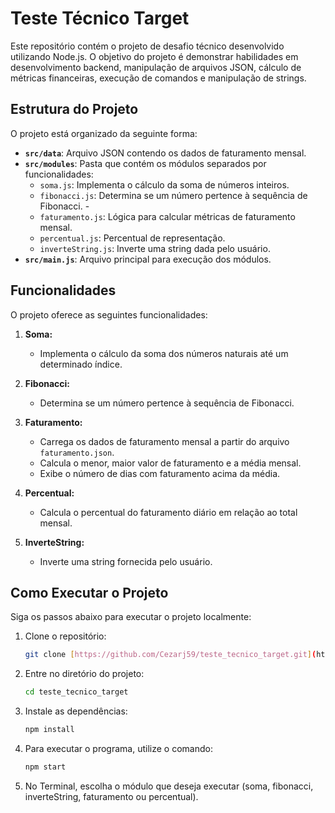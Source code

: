 # Teste Técnico Target


Este repositório contém o projeto de desafio técnico desenvolvido utilizando Node.js. O objetivo do projeto é demonstrar habilidades em desenvolvimento backend, manipulação de arquivos JSON, 
cálculo de métricas financeiras, execução de comandos e manipulação de strings.



## Estrutura do Projeto

O projeto está organizado da seguinte forma:

- **`src/data`**: Arquivo JSON contendo os dados de faturamento mensal.
- **`src/modules`**: Pasta que contém os módulos separados por funcionalidades:
  - `soma.js`: Implementa o cálculo da soma de números inteiros.
  - `fibonacci.js`: Determina se um número pertence à sequência de Fibonacci.  - 
  - `faturamento.js`: Lógica para calcular métricas de faturamento mensal.
  - `percentual.js`: Percentual de representação.
  - `inverteString.js`: Inverte uma string dada pelo usuário.
- **`src/main.js`**: Arquivo principal para execução dos módulos.

## Funcionalidades

O projeto oferece as seguintes funcionalidades:

1.  **Soma:**
    *   Implementa o cálculo da soma dos números naturais até um determinado índice. 

2.  **Fibonacci:**
    *   Determina se um número pertence à sequência de Fibonacci.

3. **Faturamento:**
    *   Carrega os dados de faturamento mensal a partir do arquivo `faturamento.json`.
    *   Calcula o menor, maior valor de faturamento e a média mensal.
    *   Exibe o número de dias com faturamento acima da média.

4. **Percentual:**
    *   Calcula o percentual do faturamento diário em relação ao total mensal.

5.  **InverteString:**
    *   Inverte uma string fornecida pelo usuário. 

## Como Executar o Projeto

Siga os passos abaixo para executar o projeto localmente:

1.  Clone o repositório:

    ```bash
    git clone [https://github.com/Cezarj59/teste_tecnico_target.git](https://github.com/Cezarj59/teste_tecnico_target.git)
    ```

2.  Entre no diretório do projeto:

    ```bash
    cd teste_tecnico_target  
    ```

3.  Instale as dependências:

    ```bash
    npm install
    ```

4.  Para executar o programa, utilize o comando:

    ```bash
    npm start
    ```

5.  No Terminal, escolha o módulo que deseja executar (soma, fibonacci, inverteString, faturamento ou percentual).

